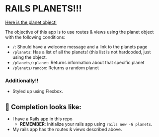 # RAILS PLANETS!!!

[Here is the planet object!](./planets.rb)

The objective of this app is to use routes & views using the planet object with the following conditions:

- `/`: Should have a welcome message and a link to the planets page
- `/planets`: Has a list of all the planets! (this list is not hardcoded, just using the object.
- `/planets/:planet`: Returns information about that specific planet
- `/planets/random`: Returns a random planet

### Additionally!!

- Styled up using Flexbox.

## 🚀 Completion looks like:

- I have a Rails app in this repo
    - **REMEMBER**: Initialize your rails app using `rails new -G planets`.
- My rails app has the routes & views described above.
